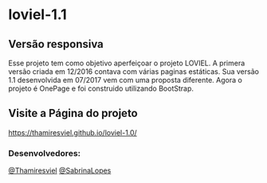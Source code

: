 # loviel-1.1
## Versão responsiva

Esse projeto tem como objetivo aperfeiçoar o projeto LOVIEL.
A primera versão criada em 12/2016 contava com várias paginas estáticas. Sua versão 1.1 desenvolvida em 07/2017 vem com uma proposta diferente.
Agora o projeto é OnePage e foi construido utilizando BootStrap.

## Visite a Página do projeto
https://thamiresviel.github.io/loviel-1.0/

### Desenvolvedores:
[@Thamiresviel](https://github.com/thamiresviel)
[@SabrinaLopes](http://www.instagram.com/sabrina_lf)


